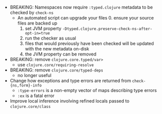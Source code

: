 - BREAKING: Namespaces now require `:typed.clojure` metadata to be checked by `check-ns`
  - An automated script can upgrade your files
    0. ensure your source files are backed up
    1. set JVM property `-Dtyped.clojure.preserve-check-ns-after-opt-in=true`
    2. run the checker as usual
    3. files that would previously have been checked will be updated with the new metadata on-disk
    4. the JVM property can be removed
- BREAKING: remove `clojure.core.typed/var>`
  - use `clojure.core/requiring-resolve`
- BREAKING: remove `clojure.core/typed-deps`
  - no longer useful
- Change how exceptions and type errors are returned from `check-{ns,form}-info`
  - `:type-errors` is a non-empty vector of maps describing type errors
  - `:ex` is a fatal error
- Improve local inference involving refined locals passed to `clojure.core/class`

